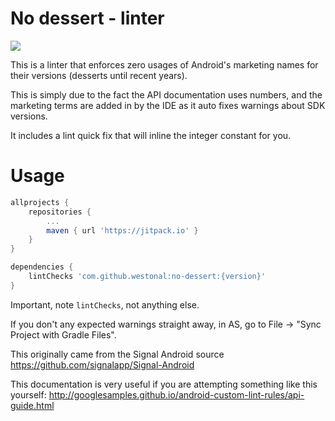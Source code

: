 No dessert - linter
===

[![](https://jitpack.io/v/westonal/no-dessert.svg)](https://jitpack.io/#westonal/no-dessert)

This is a linter that enforces zero usages of Android's marketing names for their versions (desserts
until recent years).

This is simply due to the fact the API documentation uses numbers, and the marketing terms are added
in by the IDE as it auto fixes warnings about SDK versions.

It includes a lint quick fix that will inline the integer constant for you.

Usage
===

```gradle
allprojects {
    repositories {
        ...
        maven { url 'https://jitpack.io' }
    }
}

dependencies {
    lintChecks 'com.github.westonal:no-dessert:{version}'
}
```

Important, note `lintChecks`, not anything else.

If you don't any expected warnings straight away, in AS, go to File -> "Sync Project with Gradle Files".

This originally came from the Signal Android source https://github.com/signalapp/Signal-Android

This documentation is very useful if you are attempting something like this yourself:
http://googlesamples.github.io/android-custom-lint-rules/api-guide.html
